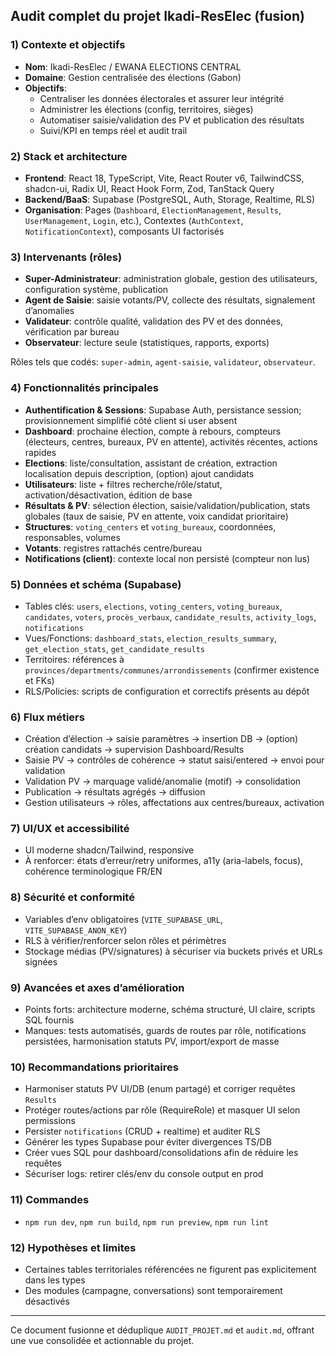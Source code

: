 ## Audit complet du projet Ikadi-ResElec (fusion)

### 1) Contexte et objectifs
- **Nom**: Ikadi-ResElec / EWANA ELECTIONS CENTRAL
- **Domaine**: Gestion centralisée des élections (Gabon)
- **Objectifs**:
  - Centraliser les données électorales et assurer leur intégrité
  - Administrer les élections (config, territoires, sièges)
  - Automatiser saisie/validation des PV et publication des résultats
  - Suivi/KPI en temps réel et audit trail

### 2) Stack et architecture
- **Frontend**: React 18, TypeScript, Vite, React Router v6, TailwindCSS, shadcn-ui, Radix UI, React Hook Form, Zod, TanStack Query
- **Backend/BaaS**: Supabase (PostgreSQL, Auth, Storage, Realtime, RLS)
- **Organisation**: Pages (`Dashboard`, `ElectionManagement`, `Results`, `UserManagement`, `Login`, etc.), Contextes (`AuthContext`, `NotificationContext`), composants UI factorisés

### 3) Intervenants (rôles)
- **Super-Administrateur**: administration globale, gestion des utilisateurs, configuration système, publication
- **Agent de Saisie**: saisie votants/PV, collecte des résultats, signalement d’anomalies
- **Validateur**: contrôle qualité, validation des PV et des données, vérification par bureau
- **Observateur**: lecture seule (statistiques, rapports, exports)

Rôles tels que codés: `super-admin`, `agent-saisie`, `validateur`, `observateur`.

### 4) Fonctionnalités principales
- **Authentification & Sessions**: Supabase Auth, persistance session; provisionnement simplifié côté client si user absent
- **Dashboard**: prochaine élection, compte à rebours, compteurs (électeurs, centres, bureaux, PV en attente), activités récentes, actions rapides
- **Elections**: liste/consultation, assistant de création, extraction localisation depuis description, (option) ajout candidats
- **Utilisateurs**: liste + filtres recherche/rôle/statut, activation/désactivation, édition de base
- **Résultats & PV**: sélection élection, saisie/validation/publication, stats globales (taux de saisie, PV en attente, voix candidat prioritaire)
- **Structures**: `voting_centers` et `voting_bureaux`, coordonnées, responsables, volumes
- **Votants**: registres rattachés centre/bureau
- **Notifications (client)**: contexte local non persisté (compteur non lus)

### 5) Données et schéma (Supabase)
- Tables clés: `users`, `elections`, `voting_centers`, `voting_bureaux`, `candidates`, `voters`, `procès_verbaux`, `candidate_results`, `activity_logs`, `notifications`
- Vues/Fonctions: `dashboard_stats`, `election_results_summary`, `get_election_stats`, `get_candidate_results`
- Territoires: références à `provinces/departments/communes/arrondissements` (confirmer existence et FKs)
- RLS/Policies: scripts de configuration et correctifs présents au dépôt

### 6) Flux métiers
- Création d’élection → saisie paramètres → insertion DB → (option) création candidats → supervision Dashboard/Results
- Saisie PV → contrôles de cohérence → statut saisi/entered → envoi pour validation
- Validation PV → marquage validé/anomalie (motif) → consolidation
- Publication → résultats agrégés → diffusion
- Gestion utilisateurs → rôles, affectations aux centres/bureaux, activation

### 7) UI/UX et accessibilité
- UI moderne shadcn/Tailwind, responsive
- À renforcer: états d’erreur/retry uniformes, a11y (aria-labels, focus), cohérence terminologique FR/EN

### 8) Sécurité et conformité
- Variables d’env obligatoires (`VITE_SUPABASE_URL`, `VITE_SUPABASE_ANON_KEY`)
- RLS à vérifier/renforcer selon rôles et périmètres
- Stockage médias (PV/signatures) à sécuriser via buckets privés et URLs signées

### 9) Avancées et axes d’amélioration
- Points forts: architecture moderne, schéma structuré, UI claire, scripts SQL fournis
- Manques: tests automatisés, guards de routes par rôle, notifications persistées, harmonisation statuts PV, import/export de masse

### 10) Recommandations prioritaires
- Harmoniser statuts PV UI/DB (enum partagé) et corriger requêtes `Results`
- Protéger routes/actions par rôle (RequireRole) et masquer UI selon permissions
- Persister `notifications` (CRUD + realtime) et auditer RLS
- Générer les types Supabase pour éviter divergences TS/DB
- Créer vues SQL pour dashboard/consolidations afin de réduire les requêtes
- Sécuriser logs: retirer clés/env du console output en prod

### 11) Commandes
- `npm run dev`, `npm run build`, `npm run preview`, `npm run lint`

### 12) Hypothèses et limites
- Certaines tables territoriales référencées ne figurent pas explicitement dans les types
- Des modules (campagne, conversations) sont temporairement désactivés

---
Ce document fusionne et déduplique `AUDIT_PROJET.md` et `audit.md`, offrant une vue consolidée et actionnable du projet.